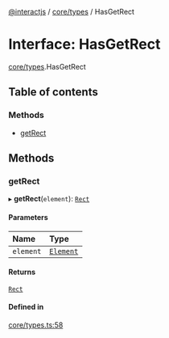[@interactjs](../README.md) / [core/types](../modules/core_types.md) / HasGetRect

# Interface: HasGetRect

[core/types](../modules/core_types.md).HasGetRect

## Table of contents

### Methods

- [getRect](core_types.HasGetRect.md#getrect)

## Methods

### getRect

▸ **getRect**(`element`): [`Rect`](core_types.Rect.md)

#### Parameters

| Name | Type |
| :------ | :------ |
| `element` | [`Element`](../modules/core_types.md#element) |

#### Returns

[`Rect`](core_types.Rect.md)

#### Defined in

[core/types.ts:58](https://github.com/Mu-L/interact.js/blob/d3d47461/packages/@interactjs/core/types.ts#L58)
